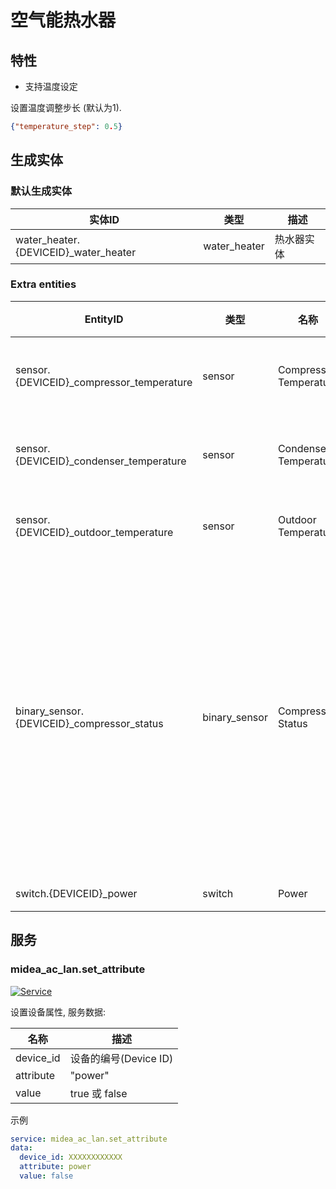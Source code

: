 # 空气能热水器

## 特性
- 支持温度设定

设置温度调整步长 (默认为1).

```json
{"temperature_step": 0.5}
```

## 生成实体
### 默认生成实体
| 实体ID                                 | 类型           | 描述    |
|--------------------------------------|--------------|-------|
| water_heater.{DEVICEID}_water_heater | water_heater | 热水器实体 |

### Extra entities

| EntityID                                   | 类型            | 名称                     | 描述                       |
|--------------------------------------------|---------------|------------------------|--------------------------|
| sensor.{DEVICEID}_compressor_temperature   | sensor        | Compressor Temperature | 压缩机温度                    |
| sensor.{DEVICEID}_condenser_temperature    | sensor        | Condenser Temperature  | 冷凝器温度                    |
| sensor.{DEVICEID}_outdoor_temperature      | sensor        | Outdoor Temperature    | 室外温度                     |
| binary_sensor.{DEVICEID}_compressor_status | binary_sensor | Compressor Status      | 压缩机状态 (可能在部分机型上无法正确显示状态) |
| switch.{DEVICEID}_power                    | switch        | Power                  | 电源                       |


## 服务

### midea_ac_lan.set_attribute

[![Service](https://my.home-assistant.io/badges/developer_call_service.svg)](https://my.home-assistant.io/redirect/developer_call_service/?service=midea_ac_lan.set_attribute)

设置设备属性, 服务数据:

| 名称        | 描述               |
|-----------|------------------|
| device_id | 设备的编号(Device ID) |
| attribute | "power"          |
| value     | true 或 false     |

示例
```yaml
service: midea_ac_lan.set_attribute
data:
  device_id: XXXXXXXXXXXX
  attribute: power
  value: false
```